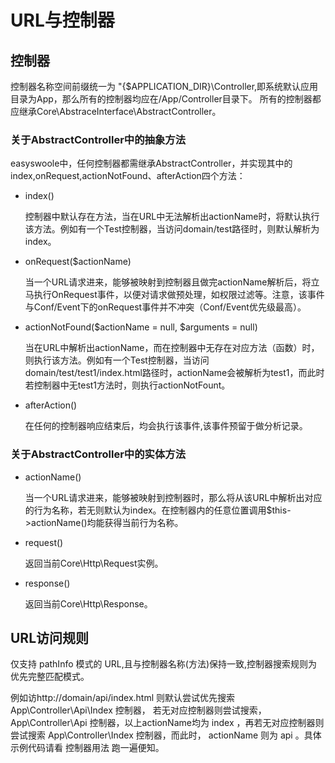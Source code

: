 # URL与控制器
## 控制器
控制器名称空间前缀统一为 "{$APPLICATION_DIR}\Controller,即系统默认应用目录为App，那么所有的控制器均应在/App/Controller目录下。 所有的控制器都应继承Core\AbstraceInterface\AbstractController。
### 关于AbstractController中的抽象方法
easyswoole中，任何控制器都需继承AbstractController，并实现其中的index,onRequest,actionNotFound、afterAction四个方法：
- index()
    
  控制器中默认存在方法，当在URL中无法解析出actionName时，将默认执行该方法。例如有一个Test控制器，当访问domain/test路径时，则默认解析为index。

- onRequest($actionName)
  
  当一个URL请求进来，能够被映射到控制器且做完actionName解析后，将立马执行OnRequest事件，以便对请求做预处理，如权限过滤等。注意，该事件与Conf/Event下的onRequest事件并不冲突（Conf/Event优先级最高）。
  
- actionNotFound($actionName = null, $arguments = null)

  当在URL中解析出actionName，而在控制器中无存在对应方法（函数）时，则执行该方法。例如有一个Test控制器，当访问domain/test/test1/index.html路径时，actionName会被解析为test1，而此时若控制器中无test1方法时，则执行actionNotFount。
- afterAction()
  
  在任何的控制器响应结束后，均会执行该事件,该事件预留于做分析记录。
  
### 关于AbstractController中的实体方法
- actionName()
  
  当一个URL请求进来，能够被映射到控制器时，那么将从该URL中解析出对应的行为名称，若无则默认为index。在控制器内的任意位置调用$this->actionName()均能获得当前行为名称。
  
- request()

  返回当前Core\Http\Request实例。
- response()
    
  返回当前Core\Http\Response。
  
## URL访问规则
仅支持 pathInfo 模式的 URL,且与控制器名称(方法)保持一致,控制器搜索规则为优先完整匹配模式。

例如访http://domain/api/index.html 则默认尝试优先搜索 App\Controller\Api\Index 控制器， 若无对应控制器则尝试搜索，App\Controller\Api 控制器，以上actionName均为 index ，再若无对应控制器则尝试搜索 App\Controller\Index 控制器，而此时，
actionName 则为 api 。具体示例代码请看 控制器用法 跑一遍便知。
    